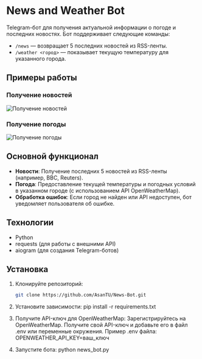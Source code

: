 # News and Weather Bot

Telegram-бот для получения актуальной информации о погоде и последних новостях. Бот поддерживает следующие команды:
- `/news` — возвращает 5 последних новостей из RSS-ленты.
- `/weather <город>` — показывает текущую температуру для указанного города.

## Примеры работы

### Получение новостей
![Получение новостей](screenshots/news_bot-news.gif)

### Получение погоды
![Получение погоды](screenshots/news_bot-weather.gif)

## Основной функционал
- **Новости**: Получение последних 5 новостей из RSS-ленты (например, BBC, Reuters).
- **Погода**: Предоставление текущей температуры и погодных условий в указанном городе (с использованием API OpenWeatherMap).
- **Обработка ошибок**: Если город не найден или API недоступен, бот уведомляет пользователя об ошибке.

## Технологии
- Python
- requests (для работы с внешними API)
- aiogram (для создания Telegram-ботов)

## Установка
1. Клонируйте репозиторий:
   ```bash
   git clone https://github.com/AsanTU/News-Bot.git

2. Установите зависимости:
   pip install -r requirements.txt

3. Получите API-ключ для OpenWeatherMap:
Зарегистрируйтесь на OpenWeatherMap.
Получите свой API-ключ и добавьте его в файл .env или переменные окружения.
Пример .env файла:
OPENWEATHER_API_KEY=ваш_ключ

4. Запустите бота:
   python news_bot.py
